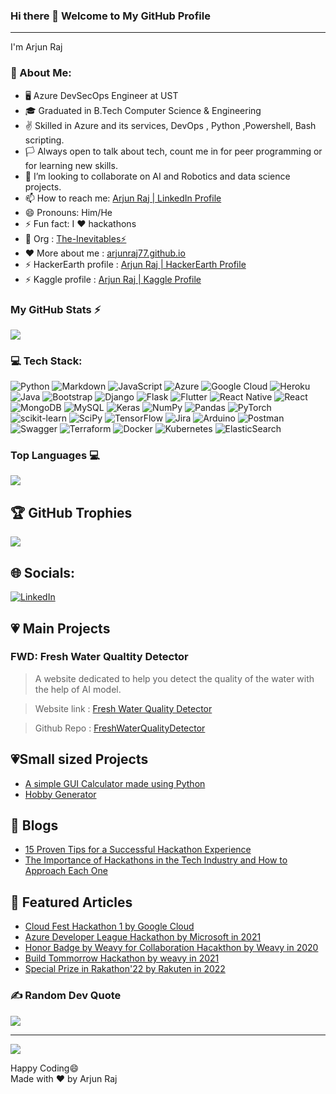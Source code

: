 ### Hi there 👋 Welcome to My GitHub Profile
---

I'm Arjun Raj

### 💫 About Me:
- 🖥️ Azure DevSecOps Engineer at UST
- 🎓 Graduated in B.Tech Computer Science & Engineering
- ✌️ Skilled in Azure and its services, DevOps , Python ,Powershell, Bash scripting.
- 🏳️ Always open to talk about tech, count me in for peer programming or for learning new skills.
- 👯 I’m looking to collaborate on AI and Robotics and data science projects.
- 📫 How to reach me: [Arjun Raj | LinkedIn Profile](https://www.linkedin.com/in/arjun-raj-pala/)
- 😄 Pronouns: Him/He
- ⚡ Fun fact: I ❤️ hackathons
- 🧙 Org : [The-Inevitables⚡](https://github.com/The-inevitables)
- ❤️ More about me : [arjunraj77.github.io](https://arjunraj77.github.io/)
- ⚡ HackerEarth profile : [Arjun Raj | HackerEarth Profile](https://www.hackerearth.com/@arjunraj.pala)
- ⚡ Kaggle profile : [Arjun Raj | Kaggle Profile](https://www.kaggle.com/mrhell)

### My GitHub Stats ⚡

<img src="https://github-readme-stats.vercel.app/api?username=ArjunRAj77&count_private=true&theme=blue-green&show_icons=true" >

### 💻 Tech Stack:
![Python](https://img.shields.io/badge/python-3670A0?style=for-the-badge&logo=python&logoColor=ffdd54) ![Markdown](https://img.shields.io/badge/markdown-%23000000.svg?style=for-the-badge&logo=markdown&logoColor=white) ![JavaScript](https://img.shields.io/badge/javascript-%23323330.svg?style=for-the-badge&logo=javascript&logoColor=%23F7DF1E) ![Azure](https://img.shields.io/badge/azure-%230072C6.svg?style=for-the-badge&logo=azure-devops&logoColor=white) ![Google Cloud](https://img.shields.io/badge/Google%20Cloud-%234285F4.svg?style=for-the-badge&logo=google-cloud&logoColor=white) ![Heroku](https://img.shields.io/badge/heroku-%23430098.svg?style=for-the-badge&logo=heroku&logoColor=white) ![Java](https://img.shields.io/badge/java-%23ED8B00.svg?style=for-the-badge&logo=java&logoColor=white) ![Bootstrap](https://img.shields.io/badge/bootstrap-%23563D7C.svg?style=for-the-badge&logo=bootstrap&logoColor=white) ![Django](https://img.shields.io/badge/django-%23092E20.svg?style=for-the-badge&logo=django&logoColor=white) ![Flask](https://img.shields.io/badge/flask-%23000.svg?style=for-the-badge&logo=flask&logoColor=white) ![Flutter](https://img.shields.io/badge/Flutter-%2302569B.svg?style=for-the-badge&logo=Flutter&logoColor=white) ![React Native](https://img.shields.io/badge/react_native-%2320232a.svg?style=for-the-badge&logo=react&logoColor=%2361DAFB) ![React](https://img.shields.io/badge/react-%2320232a.svg?style=for-the-badge&logo=react&logoColor=%2361DAFB) ![MongoDB](https://img.shields.io/badge/MongoDB-%234ea94b.svg?style=for-the-badge&logo=mongodb&logoColor=white) ![MySQL](https://img.shields.io/badge/mysql-%2300f.svg?style=for-the-badge&logo=mysql&logoColor=white) ![Keras](https://img.shields.io/badge/Keras-%23D00000.svg?style=for-the-badge&logo=Keras&logoColor=white) ![NumPy](https://img.shields.io/badge/numpy-%23013243.svg?style=for-the-badge&logo=numpy&logoColor=white) ![Pandas](https://img.shields.io/badge/pandas-%23150458.svg?style=for-the-badge&logo=pandas&logoColor=white) ![PyTorch](https://img.shields.io/badge/PyTorch-%23EE4C2C.svg?style=for-the-badge&logo=PyTorch&logoColor=white) ![scikit-learn](https://img.shields.io/badge/scikit--learn-%23F7931E.svg?style=for-the-badge&logo=scikit-learn&logoColor=white) ![SciPy](https://img.shields.io/badge/SciPy-%230C55A5.svg?style=for-the-badge&logo=scipy&logoColor=%white) ![TensorFlow](https://img.shields.io/badge/TensorFlow-%23FF6F00.svg?style=for-the-badge&logo=TensorFlow&logoColor=white) ![Jira](https://img.shields.io/badge/jira-%230A0FFF.svg?style=for-the-badge&logo=jira&logoColor=white) ![Arduino](https://img.shields.io/badge/-Arduino-00979D?style=for-the-badge&logo=Arduino&logoColor=white) ![Postman](https://img.shields.io/badge/Postman-FF6C37?style=for-the-badge&logo=postman&logoColor=white) ![Swagger](https://img.shields.io/badge/-Swagger-%23Clojure?style=for-the-badge&logo=swagger&logoColor=white) ![Terraform](https://img.shields.io/badge/terraform-%235835CC.svg?style=for-the-badge&logo=terraform&logoColor=white) ![Docker](https://img.shields.io/badge/docker-%230db7ed.svg?style=for-the-badge&logo=docker&logoColor=white) ![Kubernetes](https://img.shields.io/badge/kubernetes-%23326ce5.svg?style=for-the-badge&logo=kubernetes&logoColor=white) ![ElasticSearch](https://img.shields.io/badge/-ElasticSearch-005571?style=for-the-badge&logo=elasticsearch)

### Top Languages 💻

<img src="https://github-readme-stats.vercel.app/api/top-langs/?username=ArjunRAj77&langs_count=8&hide=Less,Hack&layout=compact&show_icons=true&title_color=ffffff&icon_color=bb2acf&text_color=daf7dc&bg_color=151515" >

## 🏆 GitHub Trophies
![](https://github-profile-trophy.vercel.app/?username=arjunRAJ77&theme=radical&no-frame=false&no-bg=true&margin-w=4)


## 🌐 Socials:
[![LinkedIn](https://img.shields.io/badge/LinkedIn-%230077B5.svg?logo=linkedin&logoColor=white)](https://linkedin.com/in/https://www.linkedin.com/in/arjun-raj-pala/) 

##  💗 Main Projects

### FWD: Fresh Water Qualtity Detector
> A website dedicated to help you detect the quality of the water with the help of AI model.

> Website link : [Fresh Water Quality Detector](https://arjunraj77-freshwaterqualitydetector-fwd-g5t41i.streamlit.app/)

> Github Repo : [FreshWaterQualityDetector](https://github.com/ArjunRAj77/FreshWaterQualityDetector) 
## 💗Small sized Projects
- [A simple GUI Calculator made using Python](https://github.com/ArjunRAj77/UI-Calculator)
- [Hobby Generator](https://arjunraj77-hobby-generator-hobbygenerator-llxl7m.streamlit.app/)

## 🍿 Blogs

- [15 Proven Tips for a Successful Hackathon Experience](https://medium.com/@arjunraj.pala/15-proven-tips-for-a-successful-hackathon-experience-a47365400a86)
- [The Importance of Hackathons in the Tech Industry and How to Approach Each One](https://medium.com/@arjunraj.pala/the-importance-of-hackathons-in-the-tech-industry-and-how-to-approach-each-one-13dad7b01207)

## 🍿 Featured Articles

- [Cloud Fest Hackathon 1 by Google Cloud](https://www.hackerearth.com/challenges/hackathon/cloud-fest-hackathon-i-presented-by-google-cloud/)
- [Azure Developer League Hackathon by Microsoft in 2021](https://www.hackerearth.com/challenges/hackathon/azure-developer-league-hackathon/?utm_source=challenges-modern&utm_campaign=registered-challenges&utm_medium=right-panel)
- [Honor Badge by Weavy for Collaboration Hacakthon by Weavy in 2020](https://www.weavy.com/developer/hackathons/collabhack20/collabhack20-theinevitables)
- [Build Tommorrow Hackathon by weavy in 2021](https://www.weavy.com/developer/hackathons/buildtmr21-the-inevitables)
- [Special Prize in Rakathon'22 by Rakuten in 2022](https://xathon.mettl.com/event/Rakathon_22)





### ✍️ Random Dev Quote
![](https://quotes-github-readme.vercel.app/api?type=horizontal&theme=radical)


---
[![](https://visitcount.itsvg.in/api?id=arjunRAJ77&icon=0&color=0)](https://visitcount.itsvg.in)

Happy Coding😄<br>
Made with ❤️ by Arjun Raj

